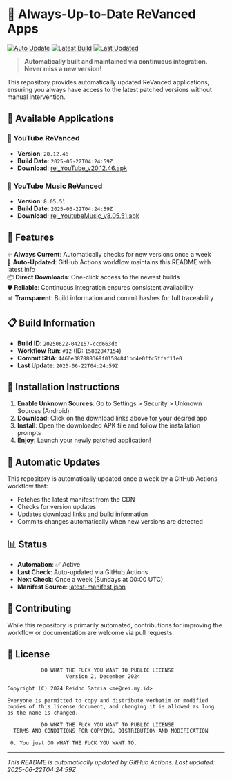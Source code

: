 # 🎯 Always-Up-to-Date ReVanced Apps

[![Auto Update](https://github.com/rei/revanced/actions/workflows/update_revanced.yml/badge.svg)](https://github.com/rei/revanced/actions/workflows/update_revanced.yml)
[![Latest Build](https://img.shields.io/badge/Build-20250622--042157--ccd663db-blue)](https://cdn.rei.my.id/revanced/)
[![Last Updated](https://img.shields.io/badge/Last%20Updated-2025--06--22T04%3A24%3A59Z-green)](https://cdn.rei.my.id/revanced/latest-manifest.json)

> **Automatically built and maintained via continuous integration. Never miss a new version!**

This repository provides automatically updated ReVanced applications, ensuring you always have access to the latest patched versions without manual intervention.

## 📱 Available Applications

### 🎥 YouTube ReVanced
- **Version**: `20.12.46`
- **Build Date**: `2025-06-22T04:24:59Z`
- **Download**: [rei_YouTube_v20.12.46.apk](https://cdn.rei.my.id/revanced/rei_YouTube_v20.12.46.apk)

### 🎵 YouTube Music ReVanced
- **Version**: `8.05.51`
- **Build Date**: `2025-06-22T04:24:59Z`
- **Download**: [rei_YoutubeMusic_v8.05.51.apk](https://cdn.rei.my.id/revanced/rei_YoutubeMusic_v8.05.51.apk)

## 🚀 Features

✨ **Always Current**: Automatically checks for new versions once a week  
🔄 **Auto-Updated**: GitHub Actions workflow maintains this README with latest info  
📦 **Direct Downloads**: One-click access to the newest builds  
🛡️ **Reliable**: Continuous integration ensures consistent availability  
📊 **Transparent**: Build information and commit hashes for full traceability

## 📋 Build Information

- **Build ID**: `20250622-042157-ccd663db`
- **Workflow Run**: `#12` (ID: `15802847154`)
- **Commit SHA**: `4460e387888369f01584841bd4e0ffc5ffaf11e0`
- **Last Update**: `2025-06-22T04:24:59Z`

## 📖 Installation Instructions

1. **Enable Unknown Sources**: Go to Settings > Security > Unknown Sources (Android)
2. **Download**: Click on the download links above for your desired app
3. **Install**: Open the downloaded APK file and follow the installation prompts
4. **Enjoy**: Launch your newly patched application!

## 🔄 Automatic Updates

This repository is automatically updated once a week by a GitHub Actions workflow that:
- Fetches the latest manifest from the CDN
- Checks for version updates
- Updates download links and build information
- Commits changes automatically when new versions are detected

## 📊 Status

- **Automation**: ✅ Active
- **Last Check**: Auto-updated via GitHub Actions
- **Next Check**: Once a week (Sundays at 00:00 UTC)
- **Manifest Source**: [latest-manifest.json](https://cdn.rei.my.id/revanced/latest-manifest.json)

## 🤝 Contributing

While this repository is primarily automated, contributions for improving the workflow or documentation are welcome via pull requests.

## 📜 License

```
           DO WHAT THE FUCK YOU WANT TO PUBLIC LICENSE
                   Version 2, December 2024
 
Copyright (C) 2024 Reidho Satria <me@rei.my.id>

Everyone is permitted to copy and distribute verbatim or modified
copies of this license document, and changing it is allowed as long
as the name is changed.
 
           DO WHAT THE FUCK YOU WANT TO PUBLIC LICENSE
  TERMS AND CONDITIONS FOR COPYING, DISTRIBUTION AND MODIFICATION

 0. You just DO WHAT THE FUCK YOU WANT TO.
```

---

*This README is automatically updated by GitHub Actions. Last updated: 2025-06-22T04:24:59Z*
